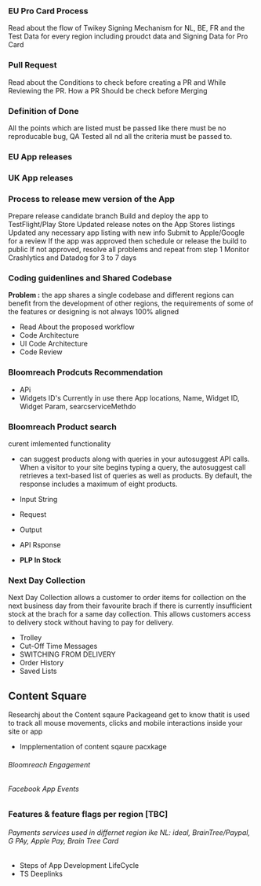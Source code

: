 ### EU Pro Card Process

Read about the flow of Twikey Signing Mechanism for NL, BE, FR and the Test Data for every region including proudct data and Signing Data for Pro Card

### Pull Request

Read about the Conditions to check before creating a PR and While Reviewing the PR. How a PR Should be check before Merging
### Definition of Done

All the points which are listed must be passed like there must be no reproducable bug, QA Tested all nd all the criteria must be passed to.

### EU App releases

### UK App releases


### Process to release mew version of the App

Prepare release candidate branch
Build and deploy the app to TestFlight/Play Store
Updated release notes on the App Stores listings
Updated any necessary app listing with new info
Submit to Apple/Google for a review
If the app was approved then schedule or release the build to public
If not approved, resolve all problems and repeat from step 1
Monitor Crashlytics and Datadog for 3 to 7 days

### Coding guidenlines and Shared Codebase

**Problem :** the app shares a single codebase and different regions can benefit from the development of other regions, the requirements of some of the features or designing is not always 100% aligned

 - Read About the proposed workflow 
 - Code Architecture  
 - UI Code Architecture
 - Code Review


 ### Bloomreach Prodcuts Recommendation

 - APi
 - Widgets ID's Currently in use there App locations, Name, Widget ID, Widget Param, searcserviceMethdo

 ### Bloomreach Product search

 curent imlemented functionality

 - can suggest products along with queries in your autosuggest API calls. When a visitor to your site begins typing a query, the autosuggest call retrieves a text-based list of queries as well as products. By default, the response includes a maximum of eight products.

- Input String
- Request
- Output
- API Rsponse
-  **PLP In Stock** 

### Next Day Collection 

Next Day Collection allows a customer to order items for collection on the next business day from their favourite brach if there is currently insufficient stock at the brach for a same day collection. This allows customers access to delivery stock without having to pay for delivery.

- Trolley 
- Cut-Off Time Messages
- SWITCHING FROM DELIVERY
- Order History
- Saved Lists


## Content Square

Researchj about the Content sqaure Packageand get to know thatit is used to track all mouse movements, clicks and mobile interactions inside your site or app

- Impplementation of content sqaure pacxkage


###### Bloomreach Engagement
###### Facebook App Events


### Features & feature flags per region [TBC]


###### Payments services used in differnet region ike NL: ideal, BrainTree/Paypal, G PAy, Apple Pay, Brain Tree Card

- Steps of App Development LifeCycle
- TS Deeplinks
